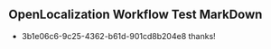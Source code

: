 ## OpenLocalization Workflow Test MarkDown
* 3b1e06c6-9c25-4362-b61d-901cd8b204e8 thanks!

<!--HONumber=Jul16_HO4-->


